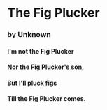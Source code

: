 # **The Fig Plucker** 
### by Unknown 

#### I'm not the Fig Plucker
#### Nor the Fig Plucker's son,
#### But I'll pluck figs
#### Till the Fig Plucker comes.
